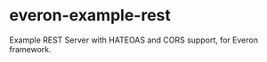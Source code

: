 everon-example-rest
===================

Example REST Server with HATEOAS and CORS support, for Everon framework.
